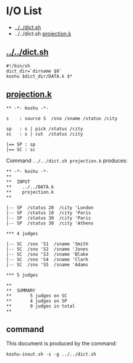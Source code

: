 # I/O List

- [../../dict.sh](#dictsh)
- ../../dict.sh [projection.k](#projectionk)



## [../../dict.sh](../../dict.sh)

```
#!/bin/sh
dict_dir=`dirname $0`
koshu $dict_dir/DATA.k $*
```



## [projection.k](projection.k)

```
** -*- koshu -*-

s    : source S  /sno /sname /status /city

sp   : s | pick /status /city
sc   : s | cut  /status /city

|== SP : sp
|== SC : sc

```

Command `../../dict.sh projection.k` produces:

```
** -*- koshu -*-
**
**  INPUT
**    ../../DATA.k
**    projection.k
**

|-- SP  /status 20  /city 'London
|-- SP  /status 10  /city 'Paris
|-- SP  /status 30  /city 'Paris
|-- SP  /status 30  /city 'Athens

*** 4 judges

|-- SC  /sno 'S1  /sname 'Smith
|-- SC  /sno 'S2  /sname 'Jones
|-- SC  /sno 'S3  /sname 'Blake
|-- SC  /sno 'S4  /sname 'Clark
|-- SC  /sno 'S5  /sname 'Adams

*** 5 judges

**
**  SUMMARY
**       5 judges on SC
**       4 judges on SP
**       9 judges in total
**
```



## command

This document is produced by the command:

```
koshu-inout.sh -s -g ../../dict.sh
```
